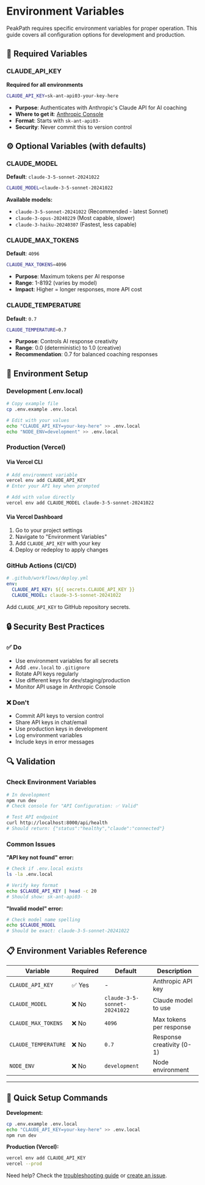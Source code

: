 # Environment Variables

PeakPath requires specific environment variables for proper operation. This guide covers all configuration options for development and production.

## 🔑 Required Variables

### CLAUDE_API_KEY
**Required for all environments**

```bash
CLAUDE_API_KEY=sk-ant-api03-your-key-here
```

- **Purpose**: Authenticates with Anthropic's Claude API for AI coaching
- **Where to get it**: [Anthropic Console](https://console.anthropic.com/)
- **Format**: Starts with `sk-ant-api03-`
- **Security**: Never commit this to version control

## ⚙️ Optional Variables (with defaults)

### CLAUDE_MODEL
**Default**: `claude-3-5-sonnet-20241022`

```bash
CLAUDE_MODEL=claude-3-5-sonnet-20241022
```

**Available models:**
- `claude-3-5-sonnet-20241022` (Recommended - latest Sonnet)
- `claude-3-opus-20240229` (Most capable, slower)
- `claude-3-haiku-20240307` (Fastest, less capable)

### CLAUDE_MAX_TOKENS
**Default**: `4096`

```bash
CLAUDE_MAX_TOKENS=4096
```

- **Purpose**: Maximum tokens per AI response
- **Range**: 1-8192 (varies by model)
- **Impact**: Higher = longer responses, more API cost

### CLAUDE_TEMPERATURE
**Default**: `0.7`

```bash
CLAUDE_TEMPERATURE=0.7
```

- **Purpose**: Controls AI response creativity
- **Range**: 0.0 (deterministic) to 1.0 (creative)
- **Recommendation**: 0.7 for balanced coaching responses

## 📝 Environment Setup

### Development (.env.local)

```bash
# Copy example file
cp .env.example .env.local

# Edit with your values
echo "CLAUDE_API_KEY=your-key-here" >> .env.local
echo "NODE_ENV=development" >> .env.local
```

### Production (Vercel)

#### Via Vercel CLI
```bash
# Add environment variable
vercel env add CLAUDE_API_KEY
# Enter your API key when prompted

# Add with value directly
vercel env add CLAUDE_MODEL claude-3-5-sonnet-20241022
```

#### Via Vercel Dashboard
1. Go to your project settings
2. Navigate to "Environment Variables"
3. Add `CLAUDE_API_KEY` with your key
4. Deploy or redeploy to apply changes

### GitHub Actions (CI/CD)

```yaml
# .github/workflows/deploy.yml
env:
  CLAUDE_API_KEY: ${{ secrets.CLAUDE_API_KEY }}
  CLAUDE_MODEL: claude-3-5-sonnet-20241022
```

Add `CLAUDE_API_KEY` to GitHub repository secrets.

## 🔒 Security Best Practices

### ✅ Do
- Use environment variables for all secrets
- Add `.env.local` to `.gitignore`
- Rotate API keys regularly
- Use different keys for dev/staging/production
- Monitor API usage in Anthropic Console

### ❌ Don't
- Commit API keys to version control
- Share API keys in chat/email
- Use production keys in development
- Log environment variables
- Include keys in error messages

## 🔍 Validation

### Check Environment Variables

```bash
# In development
npm run dev
# Check console for "API Configuration: ✅ Valid"

# Test API endpoint
curl http://localhost:8000/api/health
# Should return: {"status":"healthy","claude":"connected"}
```

### Common Issues

**"API key not found" error:**
```bash
# Check if .env.local exists
ls -la .env.local

# Verify key format
echo $CLAUDE_API_KEY | head -c 20
# Should show: sk-ant-api03-
```

**"Invalid model" error:**
```bash
# Check model name spelling
echo $CLAUDE_MODEL
# Should be exact: claude-3-5-sonnet-20241022
```

## 📋 Environment Variables Reference

| Variable | Required | Default | Description |
|----------|----------|---------|-------------|
| `CLAUDE_API_KEY` | ✅ Yes | - | Anthropic API key |
| `CLAUDE_MODEL` | ❌ No | `claude-3-5-sonnet-20241022` | Claude model to use |
| `CLAUDE_MAX_TOKENS` | ❌ No | `4096` | Max tokens per response |
| `CLAUDE_TEMPERATURE` | ❌ No | `0.7` | Response creativity (0-1) |
| `NODE_ENV` | ❌ No | `development` | Node environment |

---

## 🚀 Quick Setup Commands

**Development:**
```bash
cp .env.example .env.local
echo "CLAUDE_API_KEY=your-key-here" >> .env.local
npm run dev
```

**Production (Vercel):**
```bash
vercel env add CLAUDE_API_KEY
vercel --prod
```

Need help? Check the [troubleshooting guide](../user/troubleshooting.md) or [create an issue](https://github.com/aporb/PeakPath/issues).